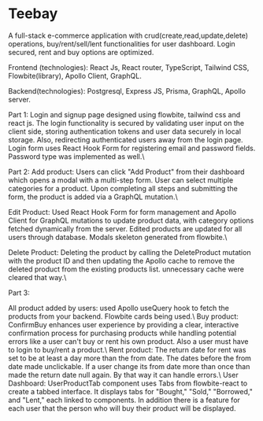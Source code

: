 # Teebay 

A full-stack e-commerce application with crud(create,read,update,delete) operations, buy/rent/sell/lent functionalities for user dashboard. Login secured, rent and buy options are optimized.

Frontend (technologies): React Js, React router, TypeScript, Tailwind CSS, Flowbite(library), Apollo Client, GraphQL. 

Backend(technologies): Postgresql, Express JS, Prisma, GraphQL, Apollo server. 

Part 1:
Login and signup page designed using flowbite, tailwind css and react js. The login functionality is secured by validating user input on the client side, storing authentication tokens and user data securely in local storage. Also, redirecting authenticated users away from the login page. Login form uses React Hook Form for registering email and password fields. Password type was implemented as well.\\

Part 2:
Add product: Users can click "Add Product" from their dashboard which opens a modal with a multi-step form. User can select multiple categories for a product. Upon completing all steps and submitting the form, the product is added via a GraphQL mutation.\\

Edit Product: Used React Hook Form for form management and Apollo Client for GraphQL mutations to update product data, with category options fetched dynamically from the server. Edited products are updated for all users through database.  Modals skeleton generated from flowbite.\\

Delete Product: Deleting the product by calling the DeleteProduct mutation with the product ID and then updating the Apollo cache to remove the deleted product from the existing products list. unnecessary cache were cleared that way.\\

Part 3:

All product added by users: used Apollo useQuery hook to fetch the products from your backend. Flowbite cards being used.\\
Buy product: ConfirmBuy enhances user experience by providing a clear, interactive confirmation process for purchasing products while handling potential errors like a user can't buy or rent his own product. Also a user must have to login to buy/rent a product.\\
Rent product: The return date for rent was set to be at least a day more than the from date. The dates before the from date made unclickable. If a user change its from date more than once than made the return date null again. By that way it can handle errors.\\
User Dashboard: UserProductTab component uses Tabs from flowbite-react to create a tabbed interface. It displays tabs for "Bought," "Sold," "Borrowed," and "Lent," each linked to components. In addition there is a feature for each user that the person who will buy their product will be displayed. 




